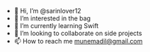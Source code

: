 - 👋 Hi, I’m @sarinlover12
- 👀 I’m interested in the bag
- 🌱 I’m currently learning Swift
- 💞️ I’m looking to collaborate on side projects
- 📫 How to reach me munemadil@gmail.com

<!---
sarinlover12/sarinlover12 is a ✨ special ✨ repository because its `README.md` (this file) appears on your GitHub profile.
You can click the Preview link to take a look at your changes.
--->
